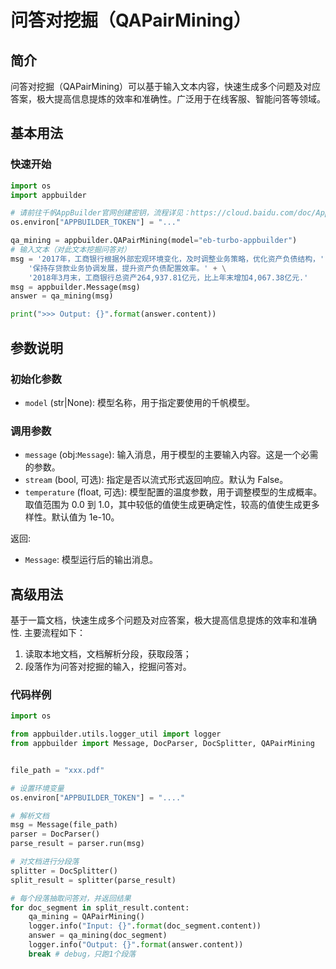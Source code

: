 # 问答对挖掘（QAPairMining）

## 简介
问答对挖掘（QAPairMining）可以基于输入文本内容，快速生成多个问题及对应答案，极大提高信息提炼的效率和准确性。广泛用于在线客服、智能问答等领域。

## 基本用法

### 快速开始

```python
import os
import appbuilder

# 请前往千帆AppBuilder官网创建密钥，流程详见：https://cloud.baidu.com/doc/AppBuilder/s/Olq6grrt6#1%E3%80%81%E5%88%9B%E5%BB%BA%E5%AF%86%E9%92%A5
os.environ["APPBUILDER_TOKEN"] = "..."

qa_mining = appbuilder.QAPairMining(model="eb-turbo-appbuilder")
# 输入文本（对此文本挖掘问答对）
msg = '2017年，工商银行根据外部宏观环境变化，及时调整业务策略，优化资产负债结构，' + \
    '保持存贷款业务协调发展，提升资产负债配置效率。' + \
    '2018年3月末，工商银行总资产264,937.81亿元，比上年末增加4,067.38亿元.'
msg = appbuilder.Message(msg)
answer = qa_mining(msg)

print(">>> Output: {}".format(answer.content))
```

## 参数说明

### 初始化参数

- `model` (str|None): 模型名称，用于指定要使用的千帆模型。

### 调用参数

- `message` (obj:`Message`): 输入消息，用于模型的主要输入内容。这是一个必需的参数。
- `stream` (bool, 可选): 指定是否以流式形式返回响应。默认为 False。
- `temperature` (float, 可选): 模型配置的温度参数，用于调整模型的生成概率。取值范围为 0.0 到 1.0，其中较低的值使生成更确定性，较高的值使生成更多样性。默认值为 1e-10。

返回:

- `Message`: 模型运行后的输出消息。

## 高级用法

基于一篇文档，快速生成多个问题及对应答案，极大提高信息提炼的效率和准确性.
主要流程如下：

1. 读取本地文档，文档解析分段，获取段落；
2. 段落作为问答对挖掘的输入，挖掘问答对。 

### 代码样例
```python
import os

from appbuilder.utils.logger_util import logger
from appbuilder import Message, DocParser, DocSplitter, QAPairMining


file_path = "xxx.pdf"

# 设置环境变量
os.environ["APPBUILDER_TOKEN"] = "...."

# 解析文档
msg = Message(file_path)
parser = DocParser()
parse_result = parser.run(msg)

# 对文档进行分段落
splitter = DocSplitter()
split_result = splitter(parse_result)

# 每个段落抽取问答对，并返回结果
for doc_segment in split_result.content:
    qa_mining = QAPairMining()
    logger.info("Input: {}".format(doc_segment.content))
    answer = qa_mining(doc_segment)
    logger.info("Output: {}".format(answer.content))
    break # debug，只跑1个段落
```

